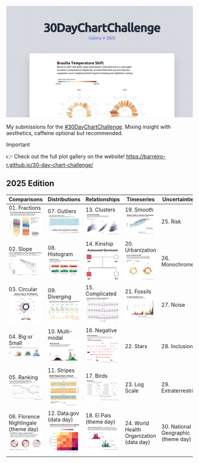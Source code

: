 ![cover](cover.jpg)

My submissions for the [#30DayChartChallenge](https://github.com/30DayChartChallenge). Mixing insight with aesthetics, caffeine optional but recommended.

> [!IMPORTANT]  
> 👉 Check out the full plot gallery on the website!
> https://barreiro-r.github.io/30-day-chart-challenge/

## 2025 Edition 

| Comparisons                                                          | Distributions                                             | Relationships          | Timeseries                                      | Uncertainties                           |
|----------------------------------------------------------------------|-----------------------------------------------------------|------------------------|-------------------------------------------------|-----------------------------------------|
| 01. Fractions ![day1](/2025/images/day01.png)                        | 07. Outliers ![day7](/2025/images/day07.png)             | 13. Clusters  ![day13](/2025/images/day13.png)  | 19. Smooth ![day19](/2025/images/day19.png)                                     | 25. Risk                                |
| 02. Slope ![day2](/2025/images/day02.png)                            | 08. Histogram ![day8](/2025/images/day08.png)            | 14. Kinship ![day14](/2025/images/day14.png)             | 20. Urbanization ![day20](/2025/images/day20.png)                               | 26. Monochrome                          |
| 03. Circular ![day3](/2025/images/day03.png)                         | 09. Diverging ![day9](/2025/images/day09.png)            | 15. Complicated ![day15](/2025/images/day15.png)         | 21. Fossils ![day21](/2025/images/day21.png)                                     | 27. Noise                               |
| 04. Big or Small ![day4](/2025/images/day04.png)                     | 10. Multi-modal  ![day10](/2025/images/day10.png)        | 16. Negative  ![day16](/2025/images/day16.png) | 22. Stars                                       | 28. Inclusion                           |
| 05. Ranking ![day5](/2025/images/day05.png)                          | 11. Stripes ![day11](/2025/images/day11.png)             | 17. Birds  ![day17](/2025/images/day17.png)  | 23. Log Scale                                   | 29. Extraterrestrial                    |
| 06. Florence Nightingale (theme day) ![day6](/2025/images/day06.png) | 12. Data.gov (data day) ![day12](/2025/images/day12.png) | 18. El Pais (theme day) ![day18](/2025/images/day18.png)| 24. World Health Organization (data day)        | 30. National Geographic (theme day)     |
